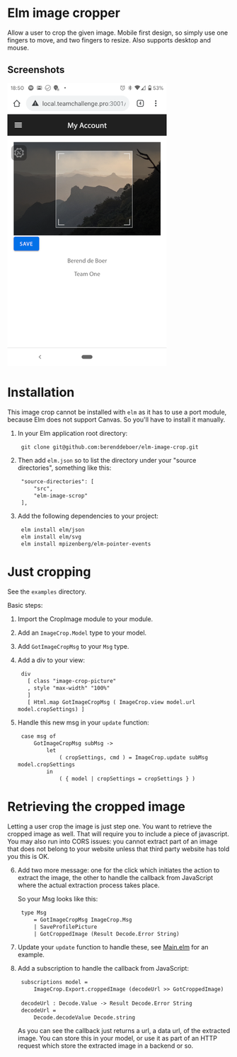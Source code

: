 # Elm image cropper

Allow a user to crop the given image. Mobile first design, so simply
use one fingers to move, and two fingers to resize. Also supports
desktop and mouse.


## Screenshots

<img src="https://raw.githubusercontent.com/berenddeboer/elm-image-crop/master/screenshot_1.png" />


# Installation

This image crop cannot be installed with `elm` as it has to use a port
module, because Elm does not support Canvas. So you'll have to install it manually.

1. In your Elm application root directory:

        git clone git@github.com:berenddeboer/elm-image-crop.git

2. Then add `elm.json` so to list the directory under your "source directories", something like this:

        "source-directories": [
            "src",
            "elm-image-scrop"
        ],

3. Add the following dependencies to your project:

        elm install elm/json
        elm install elm/svg
        elm install mpizenberg/elm-pointer-events


# Just cropping

See the `examples` directory.


Basic steps:

1. Import the CropImage module to your module.

2. Add an `ImageCrop.Model` type to your model.

3. Add `GotImageCropMsg` to your `Msg` type.

4. Add a div to your view:

        div
          [ class "image-crop-picture"
          , style "max-width" "100%"
          ]
          [ Html.map GotImageCropMsg ( ImageCrop.view model.url model.cropSettings) ]

5. Handle this new msg in your `update` function:

        case msg of
            GotImageCropMsg subMsg ->
                let
                    ( cropSettings, cmd ) = ImageCrop.update subMsg model.cropSettings
                in
                    ( { model | cropSettings = cropSettings } )


# Retrieving the cropped image

Letting a user crop the image is just step one. You want to retrieve
the cropped image as well. That will require you to include a piece of
javascript. You may also run into CORS issues: you cannot extract part
of an image that does not belong to your website unless that third
party website has told you this is OK.

6. Add two more message: one for the click which initiates
   the action to extract the image, the other to handle the callback
   from JavaScript where the actual extraction process takes place.

   So your Msg looks like this:

        type Msg
            = GotImageCropMsg ImageCrop.Msg
            | SaveProfilePicture
            | GotCroppedImage (Result Decode.Error String)


7. Update your `update` function to handle these, see
   [Main.elm](examples/crop-and-get-cropped-image/src/Main.elm) for an
   example.

8. Add a subscription to handle the callback from JavaScript:

        subscriptions model =
            ImageCrop.Export.croppedImage (decodeUrl >> GotCroppedImage)

        decodeUrl : Decode.Value -> Result Decode.Error String
        decodeUrl =
            Decode.decodeValue Decode.string

    As you can see the callback just returns a url, a data url, of the
    extracted image. You can store this in your model, or use it as
    part of an HTTP request which store the extracted image in a
    backend or so.
